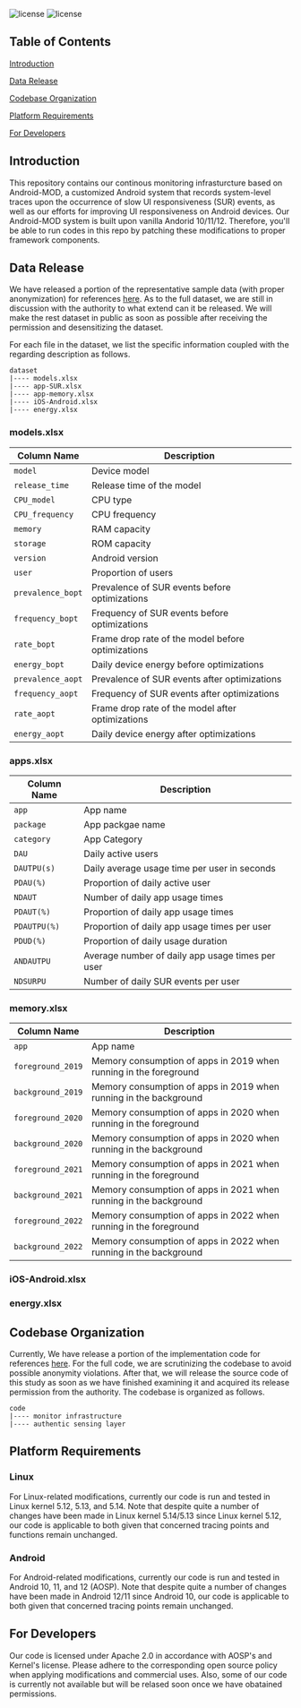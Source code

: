 ![license](https://img.shields.io/badge/Platform-Android-green "Android")
![license](https://img.shields.io/badge/Licence-Apache%202.0-blue.svg "Apache")

## Table of Contents
[Introduction](#introduction)

[Data Release](#data-release)

[Codebase Organization](#codebase-organization)

[Platform Requirements](#platform-requirements)

[For Developers](#for-developers)


## Introduction
This repository contains our continous monitoring infrasturcture based on Android-MOD, a customized Android system that records system-level traces upon the occurrence of slow UI responsiveness (SUR) events, as well as our efforts for improving UI responsiveness on Android devices. Our Android-MOD system is built upon vanilla Andorid 10/11/12. Therefore, you'll be able to run codes in this repo by patching these modifications to proper framework components.

## Data Release
We have released a portion of the representative sample data (with proper anonymization) for references [here](https://github.com/Android-SUR/Android-SUR.github.io/tree/main/dataset). As to the full dataset, we are still in discussion with the authority to what extend can it be released. We will make the rest dataset in public as soon as possible after receiving the permission and desensitizing the dataset.

For each file in the dataset, we list the specific information coupled with the regarding description as follows.

```
dataset
|---- models.xlsx
|---- app-SUR.xlsx
|---- app-memory.xlsx
|---- iOS-Android.xlsx
|---- energy.xlsx
```

### models.xlsx
| Column Name                | Description                                                  |
| -------------------------- | ------------------------------------------------------------ |
| `model`                    | Device model                                                 |
| `release_time`             | Release time of the model                                    |
| `CPU_model`                | CPU type                                                     |
| `CPU_frequency`            | CPU frequency                                                |
| `memory`                   | RAM capacity                                                 |
| `storage`                  | ROM capacity                                                 |
| `version`                  | Android version                                              |
| `user`                     | Proportion of users                                         |
| `prevalence_bopt`          | Prevalence of SUR events before optimizations                |
| `frequency_bopt`           | Frequency of SUR events before optimizations                 |
| `rate_bopt`                | Frame drop rate of the model before optimizations            |
| `energy_bopt`              | Daily device energy before optimizations                     |
| `prevalence_aopt`          | Prevalence of SUR events after optimizations                 |
| `frequency_aopt`           | Frequency of SUR events after optimizations                  |
| `rate_aopt`                | Frame drop rate of the model after optimizations             |
| `energy_aopt`              | Daily device energy after optimizations                      |

### apps.xlsx
| Column Name                | Description                                                  |
| -------------------------- | ------------------------------------------------------------ |
| `app`                      | App name                                                     |
| `package`                  | App packgae name                                             |
| `category`                 | App Category                                                 |
| `DAU`                      | Daily active users                                           |
| `DAUTPU(s)`                | Daily average usage time per user in seconds                 |
| `PDAU(%)`                  | Proportion of daily active user                              |
| `NDAUT`                    | Number of daily app usage times                              |
| `PDAUT(%)`                 | Proportion of daily app usage times                          |
| `PDAUTPU(%)`               | Proportion of daily app usage times per user                 |
| `PDUD(%)`                  | Proportion of daily usage duration                           |
| `ANDAUTPU`                 | Average number of daily app usage times per user             |
| `NDSURPU`                  | Number of daily SUR events per user                          |

### memory.xlsx
| Column Name               | Description                                                                              |
| ------------------------- | -----------------------------------------------------------------------------------------|
| `app`                     | App name                                                                                 |
| `foreground_2019`         | Memory consumption of apps in 2019 when running in the foreground                        |
| `background_2019`         | Memory consumption of apps in 2019 when running in the background                        |
| `foreground_2020`         | Memory consumption of apps in 2020 when running in the foreground                        |
| `background_2020`         | Memory consumption of apps in 2020 when running in the background                        |
| `foreground_2021`         | Memory consumption of apps in 2021 when running in the foreground                        |
| `background_2021`         | Memory consumption of apps in 2021 when running in the background                        |
| `foreground_2022`         | Memory consumption of apps in 2022 when running in the foreground                        |
| `background_2022`         | Memory consumption of apps in 2022 when running in the background                        |

### iOS-Android.xlsx

### energy.xlsx

## Codebase Organization
Currently, We have release a portion of the implementation code for references [here](https://github.com/Android-SUR/Android-SUR.github.io/tree/main/code). For the full code, we are scrutinizing the codebase to avoid possible anonymity violations. After that, we will release the source code of this study as soon as we have finished examining it and acquired its release permission from the authority. The codebase is organized as follows.

```
code
|---- monitor infrastructure
|---- authentic sensing layer
```


## Platform Requirements
### Linux
For Linux-related modifications, currently our code is run and tested in Linux kernel 5.12, 5.13, and 5.14.
Note that despite quite a number of changes have been made in Linux kernel 5.14/5.13 since Linux kernel 5.12, our code is applicable to both given that concerned tracing points and functions remain unchanged.

### Android
For Android-related modifications, currently our code is run and tested in Android 10, 11, and 12 (AOSP).
Note that despite quite a number of changes have been made in Android 12/11 since Android 10, our code is applicable to both given that concerned tracing points remain unchanged.

## For Developers
Our code is licensed under Apache 2.0 in accordance with AOSP's and Kernel's license. Please adhere to the corresponding open source policy when applying modifications and commercial uses.
Also, some of our code is currently not available but will be relased soon once we have obatained permissions.
